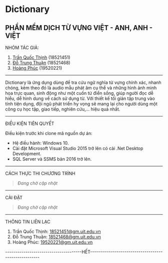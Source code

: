 # Dictionary
PHẦN MỀM DỊCH TỪ VỰNG VIỆT - ANH, ANH - VIỆT 
---------------------------------

NHÓM TÁC GIẢ:
1. [Trần Quốc Thịnh](https://github.com/AshCraler) (18521451)
2. [Đỗ Trung Thuận](https://github.com/cachxinhtrai2011) (18521468)
3. [Hoàng Phúc](https://www.facebook.com/Ke2411) (19520221)
---------------------------------

Dictionary là ứng dụng dùng để tra cứu ngữ nghĩa từ vựng chính xác, nhanh chóng, kèm theo đó là audio mẫu phát âm cụ thể và những hình ảnh minh họa trực quan, sinh động như một cuốn từ điển sống, giúp người đọc dễ hiểu, dễ hình dung về cách sử dụng từ. Với thiết kế tối giản tập trung vào tính tiện dụng, đội ngũ phát triển hy vọng sẽ mang lại cho người dùng một công cụ học tập, giao tiếp, nghiên cứu,... hiệu quả nhất.

---------------------------------

ĐIỀU KIỆN TIÊN QUYẾT

Điều kiện trước khi clone mã nguồn dự án:
- Hệ điều hành: Windows 10.
- Cài đặt Microsoft Visual Studio 2015 trở lên có cài .Net Desktop Development.
- SQL Server và SSMS bản 2016 trở lên.
---------------------------------

CÁCH THỰC THI CHƯƠNG TRÌNH
> *Đang chờ cập nhật*
---------------------------------

CÀI ĐẶT
> *Đang chờ cập nhật*
---------------------------------

THÔNG TIN LIÊN LẠC
1. Trần Quốc Thịnh: 18521451@gm.uit.edu.vn
2. Đỗ Trung Thuận: 18521468@gm.uit.edu.vn
3. Hoàng Phúc: 19520221@gm.uit.edu.vn

--------------------------------------HẾT-----------------------------------------------------
